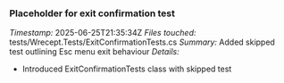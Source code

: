 ### Placeholder for exit confirmation test
*Timestamp:* 2025-06-25T21:35:34Z
*Files touched:* tests/Wrecept.Tests/ExitConfirmationTests.cs
*Summary:* Added skipped test outlining Esc menu exit behaviour
*Details:*
- Introduced ExitConfirmationTests class with skipped test
